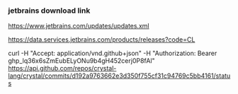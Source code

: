 ### jetbrains download link

https://www.jetbrains.com/updates/updates.xml

https://data.services.jetbrains.com/products/releases?code=CL


curl -H "Accept: application/vnd.github+json" -H "Authorization: Bearer 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" https://api.github.com/repos/crystal-lang/crystal/commits/d192a9763662e3d350f755cf31c94769c5bb4161/status